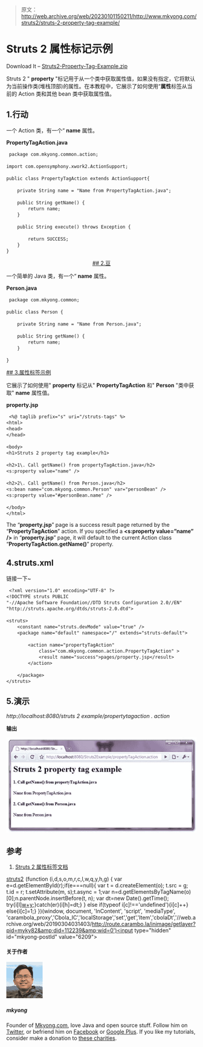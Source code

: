 > 原文：<http://web.archive.org/web/20230101150211/http://www.mkyong.com/struts2/struts-2-property-tag-example/>

# Struts 2 属性标记示例

Download It – [Struts2-Property-Tag-Example.zip](http://web.archive.org/web/20190304031403/http://www.mkyong.com/wp-content/uploads/2010/07/Struts2-Property-Tag-Example.zip)

Struts 2 " **property** "标记用于从一个类中获取属性值，如果没有指定，它将默认为当前操作类(堆栈顶部)的属性。在本教程中，它展示了如何使用“**属性**标签从当前的 Action 类和其他 bean 类中获取属性值。

## 1.行动

一个 Action 类，有一个“ **name** 属性。

**PropertyTagAction.java**

```
 package com.mkyong.common.action;

import com.opensymphony.xwork2.ActionSupport;

public class PropertyTagAction extends ActionSupport{

	private String name = "Name from PropertyTagAction.java"; 

	public String getName() {
		return name;
	}

	public String execute() throws Exception {

		return SUCCESS;
	}
} 
```

 <ins class="adsbygoogle" style="display:block; text-align:center;" data-ad-format="fluid" data-ad-layout="in-article" data-ad-client="ca-pub-2836379775501347" data-ad-slot="6894224149">## 2.豆

一个简单的 Java 类，有一个“ **name** 属性。

**Person.java**

```
 package com.mkyong.common;

public class Person {

	private String name = "Name from Person.java"; 

	public String getName() {
		return name;
	}

} 
```

 <ins class="adsbygoogle" style="display:block" data-ad-client="ca-pub-2836379775501347" data-ad-slot="8821506761" data-ad-format="auto" data-ad-region="mkyongregion">## 3.属性标签示例

它展示了如何使用" **property** 标记从" **PropertyTagAction** 和" **Person** "类中获取" **name** 属性值。

**property.jsp**

```
 <%@ taglib prefix="s" uri="/struts-tags" %>
<html>
<head>
</head>

<body>
<h1>Struts 2 property tag example</h1>

<h2>1\. Call getName() from propertyTagAction.java</h2> 
<s:property value="name" />

<h2>2\. Call getName() from Person.java</h2> 
<s:bean name="com.mkyong.common.Person" var="personBean" />
<s:property value="#personBean.name" />

</body>
</html> 
```

The “**property.jsp**” page is a success result page returned by the “**PropertyTagAction**” action. If you specified a **<s:property value=”name” />** in “**property.jsp**” page, it will default to the current Action class “**PropertyTagAction.getName()**” property.

## 4.struts.xml

链接一下~

```
 <?xml version="1.0" encoding="UTF-8" ?>
<!DOCTYPE struts PUBLIC
"-//Apache Software Foundation//DTD Struts Configuration 2.0//EN"
"http://struts.apache.org/dtds/struts-2.0.dtd">

<struts>
 	<constant name="struts.devMode" value="true" />
	<package name="default" namespace="/" extends="struts-default">

		<action name="propertyTagAction" 
			class="com.mkyong.common.action.PropertyTagAction" >
			<result name="success">pages/property.jsp</result>
		</action>

	</package>
</struts> 
```

## 5.演示

*http://localhost:8080/struts 2 example/propertytagaction . action*

**输出**

![Struts 2 property tag example](img/c1fbfdca6580aab7bcc462678813c2cd.png "Struts2-Property-Tag-Example")

## 参考

1.  [Struts 2 属性标签文档](http://web.archive.org/web/20190304031403/http://struts.apache.org/2.0.14/docs/property.html)

[struts2](http://web.archive.org/web/20190304031403/http://www.mkyong.com/tag/struts2/)</ins></ins>![](img/189937dd966621362cd0ce8981cf2e76.png) (function (i,d,s,o,m,r,c,l,w,q,y,h,g) { var e=d.getElementById(r);if(e===null){ var t = d.createElement(o); t.src = g; t.id = r; t.setAttribute(m, s);t.async = 1;var n=d.getElementsByTagName(o)[0];n.parentNode.insertBefore(t, n); var dt=new Date().getTime(); try{i[l][w+y](h,i[l][q+y](h)+'&amp;'+dt);}catch(er){i[h]=dt;} } else if(typeof i[c]!=='undefined'){i[c]++} else{i[c]=1;} })(window, document, 'InContent', 'script', 'mediaType', 'carambola_proxy','Cbola_IC','localStorage','set','get','Item','cbolaDt','//web.archive.org/web/20190304031403/http://route.carambo.la/inimage/getlayer?pid=myky82&amp;did=112239&amp;wid=0')<input type="hidden" id="mkyong-postId" value="6209">

#### 关于作者

![author image](img/48926ddd066fcb03832a5267c6a65cd0.png)

##### mkyong

Founder of [Mkyong.com](http://web.archive.org/web/20190304031403/http://mkyong.com/), love Java and open source stuff. Follow him on [Twitter](http://web.archive.org/web/20190304031403/https://twitter.com/mkyong), or befriend him on [Facebook](http://web.archive.org/web/20190304031403/http://www.facebook.com/java.tutorial) or [Google Plus](http://web.archive.org/web/20190304031403/https://plus.google.com/110948163568945735692?rel=author). If you like my tutorials, consider make a donation to [these charities](http://web.archive.org/web/20190304031403/http://www.mkyong.com/blog/donate-to-charity/).